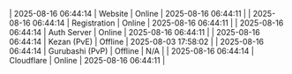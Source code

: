 | 2025-08-16 06:44:14 | Website | Online | 2025-08-16 06:44:11 |
| 2025-08-16 06:44:14 | Registration | Online | 2025-08-16 06:44:11 |
| 2025-08-16 06:44:14 | Auth Server | Online | 2025-08-16 06:44:11 |
| 2025-08-16 06:44:14 | Kezan (PvE) | Offline | 2025-08-03 17:58:02 |
| 2025-08-16 06:44:14 | Gurubashi (PvP) | Offline | N/A |
| 2025-08-16 06:44:14 | Cloudflare | Online | 2025-08-16 06:44:11 |
